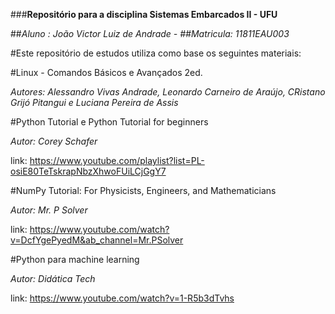 ###**Repositório para a disciplina Sistemas Embarcados II - UFU**

##*Aluno : João Victor Luiz de Andrade - ##Matricula: 11811EAU003*

#Este repositório de estudos  utiliza como base os seguintes materiais:

#Linux - Comandos Básicos e Avançados 2ed.

*Autores: Alessandro Vivas Andrade, Leonardo Carneiro de Araújo, CRistano Grijó Pitangui e Luciana Pereira de Assis*

#Python Tutorial e Python Tutorial for beginners

*Autor: Corey Schafer*

link: https://www.youtube.com/playlist?list=PL-osiE80TeTskrapNbzXhwoFUiLCjGgY7

#NumPy Tutorial: For Physicists, Engineers, and Mathematicians

*Autor: Mr. P Solver*

link: https://www.youtube.com/watch?v=DcfYgePyedM&ab_channel=Mr.PSolver

#Python para machine learning

*Autor: Didática Tech*

link: https://www.youtube.com/watch?v=1-R5b3dTvhs
